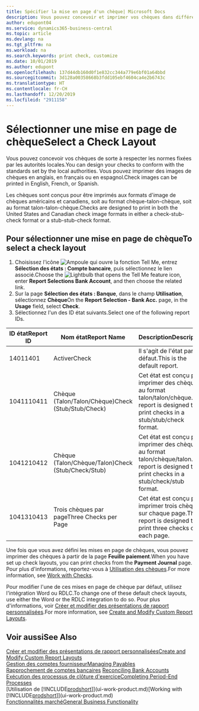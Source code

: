 ```yaml
---
title: Spécifier la mise en page d'un chèque| Microsoft Docs
description: Vous pouvez concevoir et imprimer vos chèques dans différents formats pour respecter des normes.
author: edupont04
ms.service: dynamics365-business-central
ms.topic: article
ms.devlang: na
ms.tgt_pltfrm: na
ms.workload: na
ms.search.keywords: print check, customize
ms.date: 10/01/2019
ms.author: edupont
ms.openlocfilehash: 137d44db160d0f1e832cc344a779e6bf01a64bbd
ms.sourcegitcommit: 3d128a00358668b3fdd105ebf4604ca4e2b6743c
ms.translationtype: HT
ms.contentlocale: fr-CH
ms.lasthandoff: 12/20/2019
ms.locfileid: "2911158"
---
```

# <a name="select-a-check-layout"></a><span data-ttu-id="1ff5f-103">Sélectionner une mise en page de chèque</span><span class="sxs-lookup"><span data-stu-id="1ff5f-103">Select a Check Layout</span></span>
<span data-ttu-id="1ff5f-104">Vous pouvez concevoir vos chèques de sorte à respecter les normes fixées par les autorités locales.</span><span class="sxs-lookup"><span data-stu-id="1ff5f-104">You can design your checks to conform with the standards set by the local authorities.</span></span> <span data-ttu-id="1ff5f-105">Vous pouvez imprimer des images de chèques en anglais, en français ou en espagnol.</span><span class="sxs-lookup"><span data-stu-id="1ff5f-105">Check images can be printed in English, French, or Spanish.</span></span>

<span data-ttu-id="1ff5f-106">Les chèques sont conçus pour être imprimés aux formats d'image de chèques américains et canadiens, soit au format chèque-talon-chèque, soit au format talon-talon-chèque.</span><span class="sxs-lookup"><span data-stu-id="1ff5f-106">Checks are designed to print in both the United States and Canadian check image formats in either a check-stub-check format or a stub-stub-check format.</span></span>

## <a name="to-select-a-check-layout"></a><span data-ttu-id="1ff5f-107">Pour sélectionner une mise en page de chèque</span><span class="sxs-lookup"><span data-stu-id="1ff5f-107">To select a check layout</span></span>
1. <span data-ttu-id="1ff5f-108">Choisissez l'icône ![Ampoule qui ouvre la fonction Tell Me](media/ui-search/search_small.png "Dites-moi ce que vous voulez faire"), entrez **Sélection des états : Compte bancaire**, puis sélectionnez le lien associé.</span><span class="sxs-lookup"><span data-stu-id="1ff5f-108">Choose the ![Lightbulb that opens the Tell Me feature](media/ui-search/search_small.png "Tell me what you want to do") icon, enter **Report Selections Bank Account**, and then choose the related link.</span></span>
2. <span data-ttu-id="1ff5f-109">Sur la page **Sélection des états : Banque**, dans le champ **Utilisation**, sélectionnez **Chèque**</span><span class="sxs-lookup"><span data-stu-id="1ff5f-109">On the **Report Selection - Bank Acc.** page, in the **Usage** field, select **Check**.</span></span>
3. <span data-ttu-id="1ff5f-110">Sélectionnez l'un des ID état suivants.</span><span class="sxs-lookup"><span data-stu-id="1ff5f-110">Select one of the following report IDs.</span></span>

| <span data-ttu-id="1ff5f-111">ID état</span><span class="sxs-lookup"><span data-stu-id="1ff5f-111">Report ID</span></span> | <span data-ttu-id="1ff5f-112">Nom état</span><span class="sxs-lookup"><span data-stu-id="1ff5f-112">Report Name</span></span> | <span data-ttu-id="1ff5f-113">Description</span><span class="sxs-lookup"><span data-stu-id="1ff5f-113">Description</span></span> |
| --- | --- | --- |
| <span data-ttu-id="1ff5f-114">1401</span><span class="sxs-lookup"><span data-stu-id="1ff5f-114">1401</span></span> |<span data-ttu-id="1ff5f-115">Activer</span><span class="sxs-lookup"><span data-stu-id="1ff5f-115">Check</span></span> |<span data-ttu-id="1ff5f-116">Il s'agit de l'état par défaut.</span><span class="sxs-lookup"><span data-stu-id="1ff5f-116">This is the default report.</span></span> |
| <span data-ttu-id="1ff5f-117">10411</span><span class="sxs-lookup"><span data-stu-id="1ff5f-117">10411</span></span> |<span data-ttu-id="1ff5f-118">Chèque (Talon/Talon/Chèque)</span><span class="sxs-lookup"><span data-stu-id="1ff5f-118">Check (Stub/Stub/Check)</span></span> |<span data-ttu-id="1ff5f-119">Cet état est conçu pour imprimer des chèques au format talon/talon/chèque.</span><span class="sxs-lookup"><span data-stu-id="1ff5f-119">This report is designed to print checks in a stub/stub/check format.</span></span> |
| <span data-ttu-id="1ff5f-120">10412</span><span class="sxs-lookup"><span data-stu-id="1ff5f-120">10412</span></span> |<span data-ttu-id="1ff5f-121">Chèque (Talon/Chèque/Talon)</span><span class="sxs-lookup"><span data-stu-id="1ff5f-121">Check (Stub/Check/Stub)</span></span> |<span data-ttu-id="1ff5f-122">Cet état est conçu pour imprimer des chèques au format talon/chèque/talon.</span><span class="sxs-lookup"><span data-stu-id="1ff5f-122">This report is designed to print checks in a stub/check/stub format.</span></span> |
| <span data-ttu-id="1ff5f-123">10413</span><span class="sxs-lookup"><span data-stu-id="1ff5f-123">10413</span></span> |<span data-ttu-id="1ff5f-124">Trois chèques par page</span><span class="sxs-lookup"><span data-stu-id="1ff5f-124">Three Checks per Page</span></span> |<span data-ttu-id="1ff5f-125">Cet état est conçu pour imprimer trois chèques sur chaque page.</span><span class="sxs-lookup"><span data-stu-id="1ff5f-125">This report is designed to print three checks on each page.</span></span> |

<span data-ttu-id="1ff5f-126">Une fois que vous avez défini les mises en page de chèques, vous pouvez imprimer des chèques à partir de la page **Feuille paiement**.</span><span class="sxs-lookup"><span data-stu-id="1ff5f-126">When you have set up check layouts, you can print checks from the **Payment Journal** page.</span></span> <span data-ttu-id="1ff5f-127">Pour plus d'informations, reportez-vous à [Utilisation des chèques](payables-how-work-checks.md).</span><span class="sxs-lookup"><span data-stu-id="1ff5f-127">For more information, see [Work with Checks](payables-how-work-checks.md).</span></span>

<span data-ttu-id="1ff5f-128">Pour modifier l'une de ces mises en page de chèque par défaut, utilisez l'intégration Word ou RDLC.</span><span class="sxs-lookup"><span data-stu-id="1ff5f-128">To change one of these default check layouts, use either the Word or the RDLC integration to do so.</span></span> <span data-ttu-id="1ff5f-129">Pour plus d'informations, voir [Créer et modifier des présentations de rapport personnalisées](ui-how-create-custom-report-layout.md).</span><span class="sxs-lookup"><span data-stu-id="1ff5f-129">For more information, see [Create and Modify Custom Report Layouts](ui-how-create-custom-report-layout.md).</span></span>

## <a name="see-also"></a><span data-ttu-id="1ff5f-130">Voir aussi</span><span class="sxs-lookup"><span data-stu-id="1ff5f-130">See Also</span></span>
[<span data-ttu-id="1ff5f-131">Créer et modifier des présentations de rapport personnalisées</span><span class="sxs-lookup"><span data-stu-id="1ff5f-131">Create and Modify Custom Report Layouts</span></span>](ui-how-create-custom-report-layout.md)  
[<span data-ttu-id="1ff5f-132">Gestion des comptes fournisseur</span><span class="sxs-lookup"><span data-stu-id="1ff5f-132">Managing Payables</span></span>](payables-manage-payables.md)  
<span data-ttu-id="1ff5f-133">[Rapprochement de comptes bancaires](bank-manage-bank-accounts.md) </span><span class="sxs-lookup"><span data-stu-id="1ff5f-133">[Reconciling Bank Accounts](bank-manage-bank-accounts.md) </span></span>  
[<span data-ttu-id="1ff5f-134">Exécution des processus de clôture d'exercice</span><span class="sxs-lookup"><span data-stu-id="1ff5f-134">Completing Period-End Processes</span></span>](year-how-complete-period-end-processes.md)  
<span data-ttu-id="1ff5f-135">[Utilisation de [!INCLUDE[prodshort](includes/prodshort.md)]](ui-work-product.md)</span><span class="sxs-lookup"><span data-stu-id="1ff5f-135">[Working with [!INCLUDE[prodshort](includes/prodshort.md)]](ui-work-product.md)</span></span>  
[<span data-ttu-id="1ff5f-136">Fonctionnalités marché</span><span class="sxs-lookup"><span data-stu-id="1ff5f-136">General Business Functionality</span></span>](ui-across-business-areas.md)

